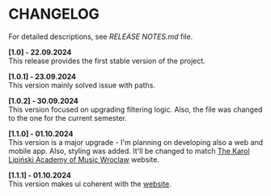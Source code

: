 # CHANGELOG
For detailed descriptions, see *RELEASE NOTES.md* file.

**[1.0] - 22.09.2024**\
This release provides the first stable version of the project.

**[1.0.1] - 23.09.2024**\
This version mainly solved issue with paths.

**[1.0.2] - 30.09.2024**\
This version focused on upgrading filtering logic. Also, the file was changed to the one for the current semester.

**[1.1.0] - 01.10.2024**\
This version is a major upgrade - I'm planning on developing also a web and mobile app. Also, styling was added. It'll be changed to match [The Karol Lipiński Academy of Music Wroclaw](https://amuz.wroc.pl/) website.

**[1.1.1] - 01.10.2024**\
This version makes ui coherent with the [website](https://amuz.wroc.pl/).